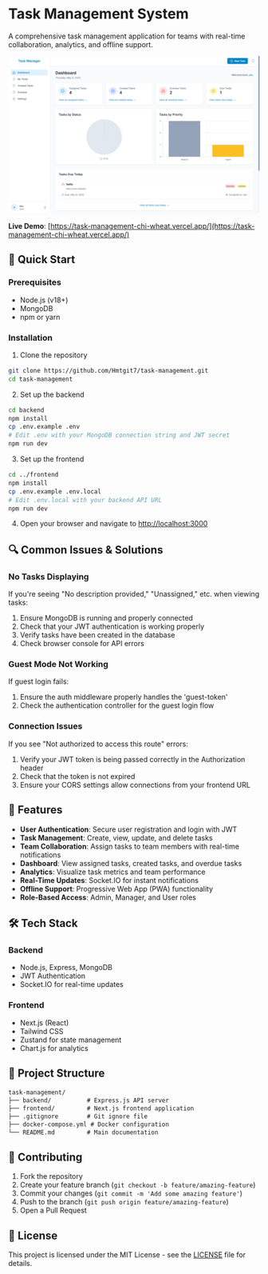 # Task Management System

A comprehensive task management application for teams with real-time collaboration, analytics, and offline support.

![Task Management Dashboard](./frontend/public/dashboard-preview.png)

**Live Demo**: [https://task-management-chi-wheat.vercel.app/](https://task-management-chi-wheat.vercel.app/)

## 🚀 Quick Start

### Prerequisites

- Node.js (v18+)
- MongoDB
- npm or yarn

### Installation

1. Clone the repository

```bash
git clone https://github.com/Hmtgit7/task-management.git
cd task-management
```

2. Set up the backend

```bash
cd backend
npm install
cp .env.example .env
# Edit .env with your MongoDB connection string and JWT secret
npm run dev
```

3. Set up the frontend

```bash
cd ../frontend
npm install
cp .env.example .env.local
# Edit .env.local with your backend API URL
npm run dev
```

4. Open your browser and navigate to [http://localhost:3000](http://localhost:3000)

## 🔍 Common Issues & Solutions

### No Tasks Displaying

If you're seeing "No description provided," "Unassigned," etc. when viewing tasks:

1. Ensure MongoDB is running and properly connected
2. Check that your JWT authentication is working properly
3. Verify tasks have been created in the database
4. Check browser console for API errors

### Guest Mode Not Working

If guest login fails:

1. Ensure the auth middleware properly handles the 'guest-token'
2. Check the authentication controller for the guest login flow

### Connection Issues

If you see "Not authorized to access this route" errors:

1. Verify your JWT token is being passed correctly in the Authorization header
2. Check that the token is not expired
3. Ensure your CORS settings allow connections from your frontend URL

## 🌟 Features

- **User Authentication**: Secure user registration and login with JWT
- **Task Management**: Create, view, update, and delete tasks
- **Team Collaboration**: Assign tasks to team members with real-time notifications
- **Dashboard**: View assigned tasks, created tasks, and overdue tasks
- **Analytics**: Visualize task metrics and team performance
- **Real-Time Updates**: Socket.IO for instant notifications
- **Offline Support**: Progressive Web App (PWA) functionality
- **Role-Based Access**: Admin, Manager, and User roles

## 🛠️ Tech Stack

### Backend

- Node.js, Express, MongoDB
- JWT Authentication
- Socket.IO for real-time updates

### Frontend

- Next.js (React)
- Tailwind CSS
- Zustand for state management
- Chart.js for analytics

## 📁 Project Structure

```
task-management/
├── backend/          # Express.js API server
├── frontend/         # Next.js frontend application
├── .gitignore        # Git ignore file
├── docker-compose.yml # Docker configuration
└── README.md         # Main documentation
```

## 🤝 Contributing

1. Fork the repository
2. Create your feature branch (`git checkout -b feature/amazing-feature`)
3. Commit your changes (`git commit -m 'Add some amazing feature'`)
4. Push to the branch (`git push origin feature/amazing-feature`)
5. Open a Pull Request

## 📝 License

This project is licensed under the MIT License - see the [LICENSE](LICENSE) file for details.
